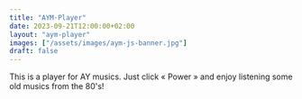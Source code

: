 ```yaml
---
title: "AYM·Player"
date: 2023-09-21T12:00:00+02:00
layout: "aym-player"
images: ["/assets/images/aym-js-banner.jpg"]
draft: false
---
```


This is a player for AY musics. Just click « Power » and enjoy listening some old musics from the 80's!
